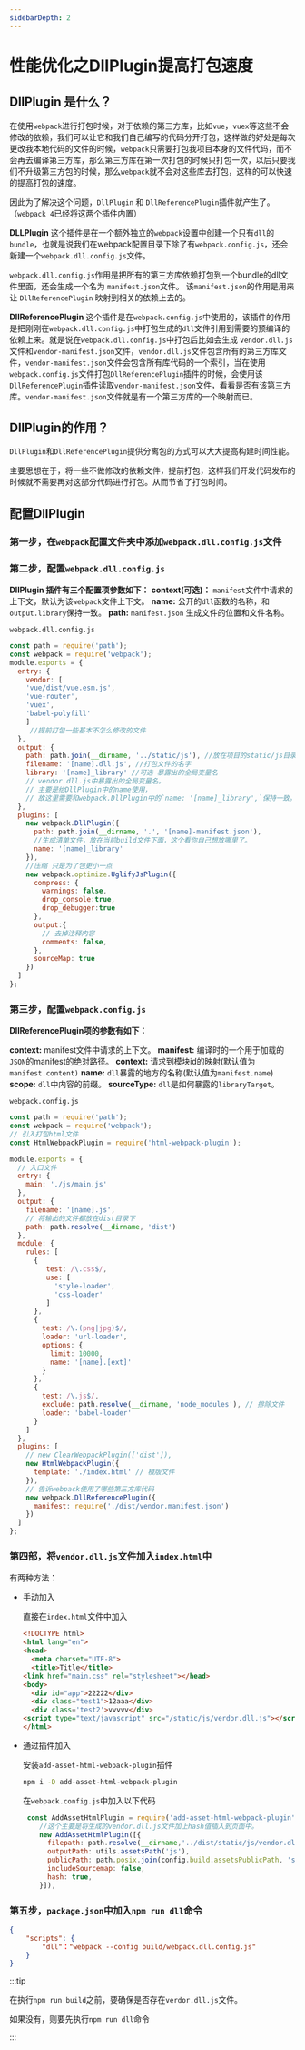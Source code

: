```yaml
---
sidebarDepth: 2
---
```


# 性能优化之DllPlugin提高打包速度

## **DllPlugin** 是什么？

 在使用`webpack`进行打包时候，对于依赖的第三方库，比如`vue`，`vuex`等这些不会修改的依赖，我们可以让它和我们自己编写的代码分开打包，这样做的好处是每次更改我本地代码的文件的时候，`webpack`只需要打包我项目本身的文件代码，而不会再去编译第三方库，那么第三方库在第一次打包的时候只打包一次，以后只要我们不升级第三方包的时候，那么`webpack`就不会对这些库去打包，这样的可以快速的提高打包的速度。

因此为了解决这个问题，`DllPlugin` 和 `DllReferencePlugin`插件就产生了。（`webpack 4`已经将这两个插件内置）

**DLLPlugin** 这个插件是在一个额外独立的`webpack`设置中创建一个只有`dll`的`bundle`，也就是说我们在webpack配置目录下除了有`webpack.config.js`，还会新建一个`webpack.dll.config.js`文件。

`webpack.dll.config.js`作用是把所有的第三方库依赖打包到一个bundle的dll文件里面，还会生成一个名为 `manifest.json`文件。
该`manifest.json`的作用是用来让 `DllReferencePlugin` 映射到相关的依赖上去的。

**DllReferencePlugin** 这个插件是在`webpack.config.js`中使用的，该插件的作用是把刚刚在`webpack.dll.config.js`中打包生成的`dll`文件引用到需要的预编译的依赖上来。就是说在`webpack.dll.config.js`中打包后比如会生成 `vendor.dll.js`文件和`vendor-manifest.json`文件，`vendor.dll.js`文件包含所有的第三方库文件，`vendor-manifest.json`文件会包含所有库代码的一个索引，当在使用`webpack.config.js`文件打包`DllReferencePlugin`插件的时候，会使用该`DllReferencePlugin`插件读取`vendor-manifest.json`文件，看看是否有该第三方库。`vendor-manifest.json`文件就是有一个第三方库的一个映射而已。

## DllPlugin的作用？

`DllPlugin`和`DllReferencePlugin`提供分离包的方式可以大大提高构建时间性能。

主要思想在于，将一些不做修改的依赖文件，提前打包，这样我们开发代码发布的时候就不需要再对这部分代码进行打包。从而节省了打包时间。

## 配置DllPlugin

### 第一步，在`webpack`配置文件夹中添加`webpack.dll.config.js`文件

### 第二步，配置`webpack.dll.config.js`

**DllPlugin 插件有三个配置项参数如下：**
**context(可选)：** `manifest`文件中请求的上下文，默认为该`webpack`文件上下文。
**name:** 公开的`dll`函数的名称，和 `output.library`保持一致。
**path:** `manifest.json` 生成文件的位置和文件名称。

`webpack.dll.config.js`

```js
const path = require('path');
const webpack = require('webpack');
module.exports = {
  entry: {
    vendor: [
    'vue/dist/vue.esm.js',
    'vue-router',
    'vuex',
    'babel-polyfill' 
    ]
     //提前打包一些基本不怎么修改的文件
  },
  output: {
    path: path.join(__dirname, '../static/js'), //放在项目的static/js目录下面
    filename: '[name].dll.js', //打包文件的名字
    library: '[name]_library' //可选 暴露出的全局变量名
    // vendor.dll.js中暴露出的全局变量名。
    // 主要是给DllPlugin中的name使用，
    // 故这里需要和webpack.DllPlugin中的`name: '[name]_library',`保持一致。
  },
  plugins: [
    new webpack.DllPlugin({
      path: path.join(__dirname, '.', '[name]-manifest.json'), 
      //生成清单文件，放在当前build文件下面，这个看你自己想放哪里了。
      name: '[name]_library'
    }),  
    //压缩 只是为了包更小一点 
    new webpack.optimize.UglifyJsPlugin({
      compress: {
        warnings: false,
        drop_console:true,
        drop_debugger:true
      },
      output:{
        // 去掉注释内容
        comments: false,
      },
      sourceMap: true
    })
  ]
};
```

### 第三步，配置`webpack.config.js`

**DllReferencePlugin项的参数有如下：**

**context:** manifest文件中请求的上下文。
**manifest:** 编译时的一个用于加载的`JSON`的manifest的绝对路径。
**context:** 请求到模块id的映射(默认值为 `manifest.content)`
**name:** `dll`暴露的地方的名称(默认值为`manifest.name`)
**scope:** `dll`中内容的前缀。
**sourceType:** `dll`是如何暴露的`libraryTarget`。

`webpack.config.js` 

```js
const path = require('path');
const webpack = require('webpack');
// 引入打包html文件
const HtmlWebpackPlugin = require('html-webpack-plugin');

module.exports = {
  // 入口文件
  entry: {
    main: './js/main.js'
  },
  output: {
    filename: '[name].js',
    // 将输出的文件都放在dist目录下
    path: path.resolve(__dirname, 'dist')
  },
  module: {
    rules: [
      {
         test: /\.css$/,
         use: [
           'style-loader',
           'css-loader'
         ]
      },
      {
        test: /\.(png|jpg)$/,
        loader: 'url-loader',
        options: {
          limit: 10000,
          name: '[name].[ext]'
        }
      },
      {
        test: /\.js$/,
        exclude: path.resolve(__dirname, 'node_modules'), // 排除文件
        loader: 'babel-loader'
      }
    ]
  },
  plugins: [
    // new ClearWebpackPlugin(['dist']),
    new HtmlWebpackPlugin({
      template: './index.html' // 模版文件
    }),
    // 告诉webpack使用了哪些第三方库代码
    new webpack.DllReferencePlugin({
      manifest: require('./dist/vendor.manifest.json')
    })
  ]
};
```

### 第四部，将`vendor.dll.js`文件加入`index.html`中

有两种方法：

- 手动加入

  直接在`index.html`文件中加入

  ```html
  <!DOCTYPE html>
  <html lang="en">
  <head>
    <meta charset="UTF-8">
    <title>Title</title>
  <link href="main.css" rel="stylesheet"></head>
  <body>
    <div id="app">22222</div>
    <div class="test1">12aaa</div>
    <div class='test2'>vvvvv</div>
  <script type="text/javascript" src="/static/js/verdor.dll.js"></script>
  </html>
  ```

- 通过插件加入

  安装`add-asset-html-webpack-plugin`插件

  ```bash
  npm i -D add-asset-html-webpack-plugin
  ```

  在`webpack.config.js`中加入以下代码

  ```js
   const AddAssetHtmlPlugin = require('add-asset-html-webpack-plugin');
      //这个主要是将生成的vendor.dll.js文件加上hash值插入到页面中。
      new AddAssetHtmlPlugin([{
        filepath: path.resolve(__dirname,'../dist/static/js/vendor.dll.js'),
        outputPath: utils.assetsPath('js'),
        publicPath: path.posix.join(config.build.assetsPublicPath, 'static/js'),
        includeSourcemap: false,
        hash: true,
      }]),
  ```

### 第五步，`package.json`中加入`npm run dll`命令

```json
{
    "scripts": {
        "dll"："webpack --config build/webpack.dll.config.js"
    }
}
```

:::tip

在执行`npm run build`之前，要确保是否存在`verdor.dll.js`文件。

如果没有，则要先执行`npm run dll`命令

:::